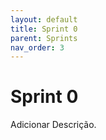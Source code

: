 ```yaml
---
layout: default
title: Sprint 0
parent: Sprints
nav_order: 3
---
```


# Sprint 0

Adicionar Descrição.